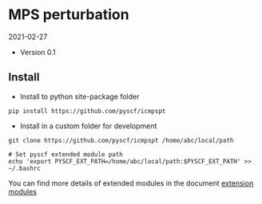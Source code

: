 MPS perturbation
================

2021-02-27

* Version 0.1

Install
-------
* Install to python site-package folder
```
pip install https://github.com/pyscf/icmpspt
```

* Install in a custom folder for development
```
git clone https://github.com/pyscf/icmpspt /home/abc/local/path

# Set pyscf extended module path
echo 'export PYSCF_EXT_PATH=/home/abc/local/path:$PYSCF_EXT_PATH' >> ~/.bashrc
```

You can find more details of extended modules in the document
[extension modules](http://pyscf.org/pyscf/install.html#extension-modules)
